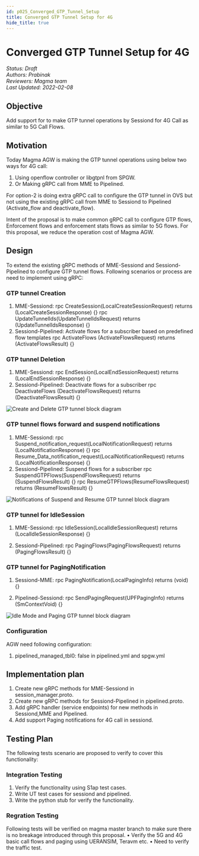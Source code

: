 ```yaml
---
id: p025_Converged_GTP_Tunnel_Setup
title: Converged GTP Tunnel Setup for 4G
hide_title: true
---
```

# Converged GTP Tunnel Setup for 4G

*Status: Draft*\
*Authors: Prabinak*\
*Reviewers: Magma team*\
*Last Updated: 2022-02-08*

## **Objective**

Add support for to make GTP tunnel operations by Sessiond for 4G Call as similar to 5G Call Flows.

## **Motivation**

Today Magma AGW is making the GTP tunnel operations using below two ways for 4G call:

1. Using openflow controller or libgtpnl from SPGW.
2. Or Making gRPC call from MME to Pipelined.

For option-2 is doing extra gRPC call to configure the GTP tunnel in OVS but
not using the existing gRPC call from MME to Sessiond to Pipelined (Activate_flow and deactivate_flow).

Intent of the proposal is to make common gRPC call to configure GTP flows,
Enforcement flows and enforcement stats flows as similar to 5G flows.
For this proposal, we reduce the operation cost of Magma AGW.

## Design

To extend the existing gRPC methods of MME-Sessiond and Sessiond-Pipelined to configure GTP tunnel flows.
Following scenarios or process are need to implement using gRPC:

### GTP tunnel Creation

1. MME-Sessiond:
    rpc CreateSession(LocalCreateSessionRequest) returns (LocalCreateSessionResponse) {}
    rpc UpdateTunnelIds(UpdateTunnelIdsRequest) returns (UpdateTunnelIdsResponse) {}
2. Sessiond-Pipelined:
    Activate flows for a subscriber based on predefined flow templates
    rpc ActivateFlows (ActivateFlowsRequest) returns (ActivateFlowsResult) {}

### GTP tunnel Deletion

1. MME-Sessiond:
    rpc EndSession(LocalEndSessionRequest) returns (LocalEndSessionResponse) {}
2. Sessiond-Pipelined:
    Deactivate flows for a subscriber
    rpc DeactivateFlows (DeactivateFlowsRequest) returns (DeactivateFlowsResult) {}

![Create and Delete GTP tunnel block diagram](assets/Create_Delete_tbl0.png)

### GTP tunnel flows forward and suspend notifications

1. MME-Sessiond:
    rpc Suspend_notification_request(LocalNotificationRequest) returns (LocalNotificationResponse) {}
    rpc Resume_Data_notification_request(LocalNotificationRequest) returns (LocalNotificationResponse) {}
2. Sessiond-Pipelined:
    Suspend flows for a subscriber
    rpc SuspendGTPFlows(SuspendFlowsRequest) returns (SuspendFlowsResult) {}
    rpc ResumeGTPFlows(ResumeFlowsRequest) returns (ResumeFlowsResult) {}

![Notifications of Suspend and Resume GTP tunnel block diagram](assets/Notifications_Suspend_Resume_tbl0.png)

### GTP tunnel for IdleSession

1. MME-Sessiond:
    rpc IdleSession(LocalIdleSessionRequest) returns (LocalIdleSessionResponse) {}

2. Sessiond-Pipelined:
    rpc PagingFlows(PagingFlowsRequest) returns (PagingFlowsResult) {}

### GTP tunnel for PagingNotification

1. Sessiond-MME:
    rpc PagingNotification(LocalPagingInfo) returns (void) {}

2. Pipelined-Sessiond:
    rpc SendPagingRequest(UPFPagingInfo) returns (SmContextVoid) {}

![Idle Mode and Paging GTP tunnel block diagram](assets/Idle_mode_Paging_tbl0.png)

### **Configuration**

AGW need following configuration:

1. pipelined_managed_tbl0: false in pipelined.yml and spgw.yml

## **Implementation plan**

1. Create new gRPC methods for MME-Sessiond in session_manager.proto.
2. Create new gRPC methods for Sessiond-Pipelined in pipelined.proto.
3. Add gRPC handler (service endpoints) for new methods in Sessiond,MME and Pipelined.
4. Add support Paging notifications for 4G call in sessiond.

## **Testing Plan**

The following tests scenario are proposed to verify to cover this functionality:

### Integration Testing

1. Verify the functionality using S1ap test cases.
2. Write UT test cases for sessiond and pipelined.
3. Write the python stub for verify the functionality.  

### Regration Testing

Following tests will be verified on magma master branch to make sure there is no breakage introduced through this proposal.
• Verify the 5G and 4G basic call flows and paging using UERANSIM, Teravm etc.
• Need to verify the traffic test.
